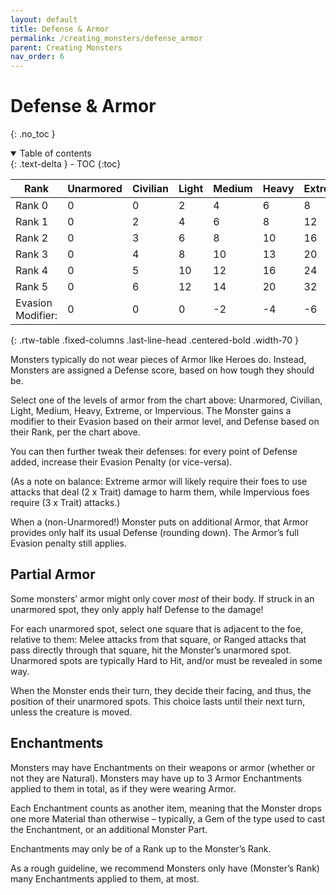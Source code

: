 ```yaml
---
layout: default
title: Defense & Armor
permalink: /creating_monsters/defense_armor
parent: Creating Monsters
nav_order: 6
---
```


# Defense & Armor
{: .no_toc }

<details open markdown="block">
  <summary>
    Table of contents
  </summary>
  {: .text-delta }
- TOC
{:toc}
</details>

| Rank              | Unarmored | Civilian | Light | Medium | Heavy | Extreme | Impervious |
|-------------------|-----------|----------|-------|--------|-------|---------|------------|
| Rank 0            | 0         | 0        | 2     | 4      | 6     | 8       | 10         |
| Rank 1            | 0         | 2        |4      | 6      | 8     | 12      | 18         |
| Rank 2            | 0         | 3        |6      | 8      | 10    | 16      | 26         |
| Rank 3            | 0         | 4        |8      | 10     | 13    | 20      | 34         |
| Rank 4            | 0         | 5        |10     | 12     | 16    | 24      | 42         |
| Rank 5            | 0         | 6        |12     | 14     | 20    | 32      | 50         |
| Evasion Modifier: | 0         | 0        |0      | -2     | -4    | -6      | Set to 0   |
{: .rtw-table .fixed-columns .last-line-head .centered-bold .width-70 }

Monsters typically do not wear pieces of Armor like Heroes do. Instead, Monsters are assigned a Defense score, based on how tough they should be. 

Select one of the levels of armor from the chart above: Unarmored, Civilian, Light, Medium, Heavy, Extreme, or Impervious. The Monster gains a modifier to their Evasion based on their armor level, and Defense based on their Rank, per the chart above.

You can then further tweak their defenses: for every point of Defense added, increase their Evasion Penalty (or vice-versa).

(As a note on balance: Extreme armor will likely require their foes to use attacks that deal (2 x Trait) damage to harm them, while Impervious foes require (3 x Trait) attacks.)

When a (non-Unarmored!) Monster puts on additional Armor, that Armor provides only half its usual Defense (rounding down). The Armor’s full Evasion penalty still applies.

## Partial Armor

Some monsters’ armor might only cover *most* of their body. If struck in an unarmored spot, they only apply half Defense to the damage!

For each unarmored spot, select one square that is adjacent to the foe, relative to them: Melee attacks from that square, or Ranged attacks that pass directly through that square, hit the Monster’s unarmored spot. Unarmored spots are typically Hard to Hit, and/or must be revealed in some way.

When the Monster ends their turn, they decide their facing, and thus, the position of their unarmored spots. This choice lasts until their next turn, unless the creature is moved.

## Enchantments

Monsters may have Enchantments on their weapons or armor (whether or not they are Natural). Monsters may have up to 3 Armor Enchantments applied to them in total, as if they were wearing Armor. 

Each Enchantment counts as another item, meaning that the Monster drops one more Material than otherwise – typically, a Gem of the type used to cast the Enchantment, or an additional Monster Part.

Enchantments may only be of a Rank up to the Monster’s Rank.

As a rough guideline, we recommend Monsters only have (Monster’s Rank) many Enchantments applied to them, at most.